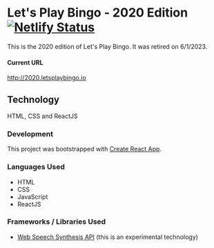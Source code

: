 # Let's Play Bingo - 2020 Edition [![Netlify Status](https://api.netlify.com/api/v1/badges/eed26650-d663-4789-8b12-ca2447351b01/deploy-status)](https://app.netlify.com/sites/letsplaybingo2020/deploys)

This is the 2020 edition of Let's Play Bingo. It was retired on 6/1/2023.

#### Current URL

http://2020.letsplaybingo.io

## Technology

HTML, CSS and ReactJS

### Development

This project was bootstrapped with [Create React App](https://github.com/facebookincubator/create-react-app).

### Languages Used

-   HTML
-   CSS
-   JavaScript
-   ReactJS

### Frameworks / Libraries Used

-   [Web Speech Synthesis API](https://developers.google.com/web/updates/2014/01/Web-apps-that-talk-Introduction-to-the-Speech-Synthesis-API) (this is an experimental technology)
